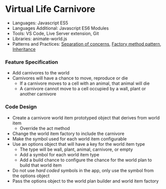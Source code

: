
# Virtual Life Carnivore

* Languages: Javascript ES5
* Languages Additional: Javascript ES6 Modules
* Tools: VS Code, Live Server extension, Git
* Libraries: animate-world.js
* Patterns and Practices: [Separation of concerns](http://brickhousecodecamp.org/wikipedia/separation_of_concerns.html), [Factory method pattern](http://brickhousecodecamp.org/wikipedia/factory_method_pattern.html), [Inheritance](http://brickhousecodecamp.org/wikipedia/inheritance_oop.html)

### Feature Specification

* Add carnivores to the world
* Carnivores will have a chance to move, reproduce or die
	* If a carnivore moves to a cell with an animal, that animal will die
	* A carnivore cannot move to a cell occupied by a wall, plant or another carnivore

### Code Design

* Create a carnivore world item prototyped object that derives from world item
	* Override the act method
* Change the world item factory to include the carnivore
* Make the symbol used for each world item configurable
* Use an options object that will have a key for the world item type
	* The type will be wall, plant, animal, carnivore, or empty
	* Add a symbol for each world item type
	* Add a build chance to configure the chance for the world plan to build that world item
* Do not use *hard coded* symbols in the app, only use the symbol from the options object
* Pass the options object to the world plan builder and world item factory